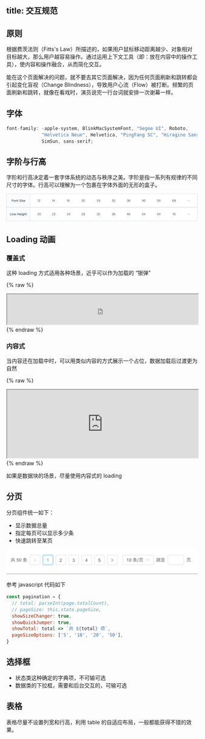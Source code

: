 title: 交互规范 
---

## 原则

根据费茨法则（Fitts's Law）所描述的，如果用户鼠标移动距离越少、对象相对目标越大，那么用户越容易操作。通过运用上下文工具（即：放在内容中的操作工具），使内容和操作融合，从而简化交互。

能在这个页面解决的问题，就不要去其它页面解决，因为任何页面刷新和跳转都会引起变化盲视（Change Blindness），导致用户心流（Flow）被打断。频繁的页面刷新和跳转，就像在看戏时，演员说完一行台词就安排一次谢幕一样。


## 字体

```javascript
font-family: -apple-system, BlinkMacSystemFont, "Segoe UI", Roboto,
             "Helvetica Neue", Helvetica, "PingFang SC", "Hiragino Sans GB", "Microsoft YaHei",
             SimSun, sans-serif;
```


## 字阶与行高

字阶和行高决定着一套字体系统的动态与秩序之美。字阶是指一系列有规律的不同尺寸的字体。行高可以理解为一个包裹在字体外面的无形的盒子。

![font](./font.png)

## Loading 动画

### 覆盖式

这种 loading 方式适用各种场景，近乎可以作为加载的 “银弹”

{% raw %}
<iframe src="https://elephant-fe.github.io/examples/#/demo/spin" style="width: 100%; height: 80px;"></iframe>
{% endraw %}

### 内容式

当内容还在加载中时，可以用类似内容的方式展示一个占位，数据加载后过渡更为自然

{% raw %}
<iframe src="https://elephant-fe.github.io/examples/#/demo/card" style="width: 100%; height: 180px;"></iframe>
{% endraw %}

如果是数据块的场景，尽量使用内容式的 loading


## 分页

分页组件统一如下：

- 显示数据总量
- 指定每页可以显示多少条
- 快速跳转至某页

![page](./page.png)

参考 javascript 代码如下

```javascript
const pagination = {
  // total: parseInt(page.totalCount),
  // pageSize: this.state.pageSize,
  showSizeChanger: true,
  showQuickJumper: true,
  showTotal: total => `共 ${total} 项`,
  pageSizeOptions: ['5', '10', '20', '50'],
}
```

## 选择框

- 状态类这种确定的字典项，不可输可选
- 数据类的下拉框，需要和后台交互的，可输可选

## 表格

表格尽量不设置列宽和行高，利用 table 的自适应布局，一般都能获得不错的效果。